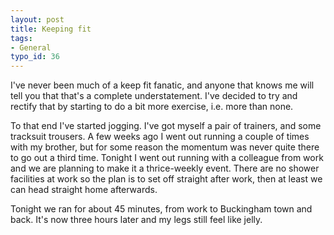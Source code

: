 ```yaml
---
layout: post
title: Keeping fit
tags:
- General
typo_id: 36
---
```

<p>I've never been much of a keep fit fanatic, and anyone that knows me will tell you that that's a complete understatement.  I've decided to try and rectify that by starting to do a bit more exercise,  i.e. more than none.</p>
<p>To that end I've started jogging.  I've got myself a pair of trainers, and some tracksuit trousers.  A few weeks ago I went out running a couple of times with my brother, but for some reason the momentum was never quite there to go out a third time.  Tonight I went out running with a colleague from work and we are planning to make it a thrice-weekly event.  There are no shower facilities at work so the plan is to set off straight after work, then at least we can head straight home  afterwards.</p>
<p>Tonight we ran for about 45 minutes, from work to Buckingham town and back.  It's now three hours later and my legs still feel like jelly.</p>
